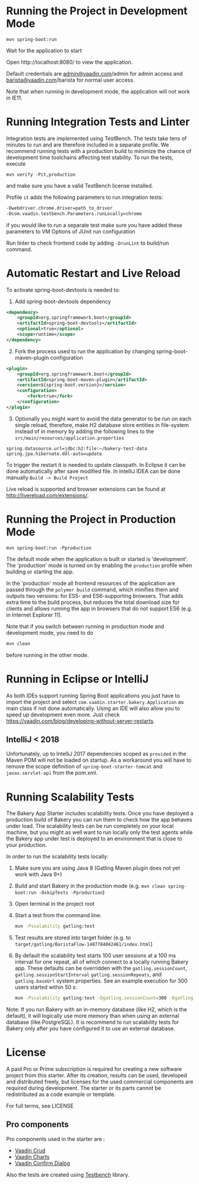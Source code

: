 # Running the Project in Development Mode

`mvn spring-boot:run`

Wait for the application to start

Open http://localhost:8080/ to view the application.

Default credentials are admin@vaadin.com/admin for admin access and
barista@vaadin.com/barista for normal user access.

Note that when running in development mode, the application will not work in IE11.

# Running Integration Tests and Linter

Integration tests are implemented using TestBench. The tests take tens of minutes to run and are therefore included in a separate profile. We recommend running tests with a production build to minimize the chance of development time toolchains affecting test stability. To run the tests, execute

`mvn verify -Pit,production`

and make sure you have a valid TestBench license installed.

Profile `it` adds the following parameters to run integration tests:
```sh
-Dwebdriver.chrome.driver=path_to_driver
-Dcom.vaadin.testbench.Parameters.runLocally=chrome
```

if you would like to run a separate test make sure you have added these parameters to VM Options of JUnit run configuration

Run linter to check frontend code by adding `-DrunLint` to build/run command.

# Automatic Restart and Live Reload

To activate spring-boot-devtools is needed to:
1. Add spring-boot-devtools dependency
```xml
<dependency>
    <groupId>org.springframework.boot</groupId>
    <artifactId>spring-boot-devtools</artifactId>
    <optional>true</optional>
    <scope>runtime</scope>
</dependency>
```
2. Fork the process used to run the application by changing spring-boot-maven-plugin configuration
```xml
<plugin>
    <groupId>org.springframework.boot</groupId>
    <artifactId>spring-boot-maven-plugin</artifactId>
    <version>${spring-boot.version}</version>
    <configuration>
        <fork>true</fork>
    </configuration>
</plugin>
```
3. Optionally you might want to avoid the data generator to be run on each single reload, therefore, make H2 database store entities in file-system instead of in memory by adding the following lines to the `src/main/resources/application.properties`
```properties
spring.datasource.url=jdbc:h2:file:~/bakery-test-data
spring.jpa.hibernate.ddl-auto=update
```
To trigger the restart it is needed to update classpath.
In Eclipse it can be done automatically after save modified file.
In IntelliJ IDEA can be done manually `Build -> Build Project`

Live reload is supported and browser extensions can be found at http://livereload.com/extensions/.

# Running the Project in Production Mode

`mvn spring-boot:run -Pproduction`

The default mode when the application is built or started is 'development'. The 'production' mode is turned on by enabling the `production` profile when building or starting the app.

In the 'production' mode all frontend resources of the application are passed through the `polymer build` command, which minifies them and outputs two versions: for ES5- and ES6-supporting browsers. That adds extra time to the build process, but reduces the total download size for clients and allows running the app in browsers that do not support ES6 (e.g. in Internet Explorer 11).

Note that if you switch between running in production mode and development mode, you need to do
```sh
mvn clean
```
before running in the other mode.

# Running in Eclipse or IntelliJ
As both IDEs support running Spring Boot applications you just have to import the project and select `com.vaadin.starter.bakery.Application` as main class if not done automatically. Using an IDE will also allow you to speed up development even more. Just check https://vaadin.com/blog/developing-without-server-restarts.

## IntelliJ < 2018
Unfortunately, up to IntelliJ 2017 dependencies scoped as `provided` in the Maven POM will not be loaded on startup. As a workaround you will have to remove the scope definition of `spring-boot-starter-tomcat` and `javax.servlet-api` from the pom.xml.

# Running Scalability Tests

The Bakery App Starter includes scalability tests. Once you have deployed a production build of Bakery you can run them to check how the app behaves under load. The scalability tests can be run completely on your local machine, but you might as well want to run locally only the test agents while the Bakery app under test is deployed to an environment that is close to your production.

In order to run the scalability tests locally:

1. Make sure you are using Java 8 (Gatling Maven plugin does not yet work with Java 9+)

1. Build and start Bakery in the production mode (e.g. ```mvn clean spring-boot:run -DskipTests -Pproduction```)

1. Open terminal in the project root

1. Start a test from the command line:

    ```sh
    mvn -Pscalability gatling:test
    ```

1. Test results are stored into target folder (e.g. to ```target/gatling/BaristaFlow-1487784042461/index.html```)

1. By default the scalability test starts 100 user sessions at a 100 ms interval for one repeat, all of which connect to a locally running Bakery app. These defaults can be overridden with the `gatling.sessionCount`, `gatling.sessionStartInterval` `gatling.sessionRepeats`, and `gatling.baseUrl` system properties. See an example execution for 300 users started within 50 s:

    ```sh
    mvn -Pscalability gatling:test -Dgatling.sessionCount=300 -Dgatling.sessionStartInterval=50
    ```

Note: If you run Bakery with an in-memory database (like H2, which is the default), it will logically use more memory than when using an external database (like PostgreSQL). It is recommend to run scalability tests for Bakery only after you have configured it to use an external database.

# License
A paid Pro or Prime subscription is required for creating a new software project from this starter. After its creation, results can be used, developed and distributed freely, but licenses for the used commercial components are required during development. The starter or its parts cannot be redistributed as a code example or template.

For full terms, see LICENSE
## Pro components
Pro components used in the starter are :
 - [Vaadin Crud](https://vaadin.com/components/vaadin-crud)
 - [Vaadin Charts](https://vaadin.com/components/vaadin-charts)
 - [Vaadin Confirm Dialog](https://vaadin.com/components/vaadin-confirm-dialog) 

 Also the tests are created using [Testbench](https://vaadin.com/testbench) library.
